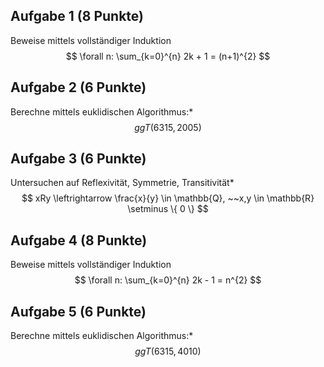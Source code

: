 ## Aufgabe 1 (8 Punkte)
Beweise mittels vollständiger Induktion
$$
\forall n: \sum_{k=0}^{n} 2k + 1 = (n+1)^{2}
$$

## Aufgabe 2 (6 Punkte)
Berechne mittels euklidischen Algorithmus:*
$$
ggT(6315,2005 )
$$
## Aufgabe 3 (6 Punkte)
Untersuchen auf Reflexivität, Symmetrie, Transitivität*
$$
xRy \leftrightarrow \frac{x}{y} \in \mathbb{Q}, ~~x,y \in \mathbb{R} \setminus \{ 0 \}
$$
## Aufgabe 4 (8 Punkte)
Beweise mittels vollständiger Induktion
$$
\forall n: \sum_{k=0}^{n} 2k - 1 = n^{2}
$$
## Aufgabe 5 (6 Punkte)
Berechne mittels euklidischen Algorithmus:*
$$
ggT(6315,4010 )
$$
